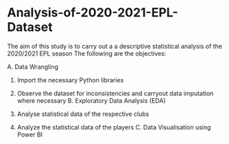 # Analysis-of-2020-2021-EPL-Dataset
The aim of this study is to carry out a a descriptive statistical analysis of the 2020/2021 EPL season The following are the objectives:

A. Data Wrangling

1. Import the necessary Python libraries
2. Observe the dataset for inconsistencies and carryout data imputation where necessary
B. Exploratory Data Analysis (EDA)

3. Analyse statistical data of the respective clubs
4. Analyze the statistical data of the players
C. Data Visualisation using Power BI
